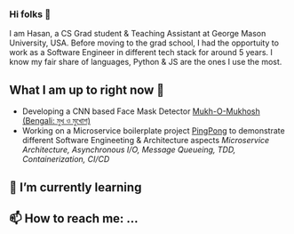 <!--
**hasanmansur/hasanmansur** is a ✨ _special_ ✨ repository because its `README.md` (this file) appears on your GitHub profile.
-->

### Hi folks  👋
I am Hasan, a CS Grad student & Teaching Assistant at George Mason University, USA. Before moving to the grad school, I had the opportuity to work as a Software Engineer in different tech stack for around 5 years. I know my fair share of languages, Python & JS are the ones I use the most.

## What I am up to right now 🔭
- Developing a CNN based Face Mask Detector [Mukh-O-Mukhosh (Bengali: মুখ ও মুখোশ)](https://github.com/hasanmansur/Mukh-O-Mukhosh)
- Working on a Microservice boilerplate project [PingPong](https://www.google.com) to demonstrate different Software Engineeting & Architecture aspects *Microservice Architecture, Asynchronous I/O, Message Queueing, TDD, Containerization, CI/CD*  

## 🌱 I’m currently learning

## 📫 How to reach me: ...

<!--
Here are some ideas to get you started:
- 👯 I’m looking to collaborate on ...
- 🤔 I’m looking for help with ...
- 💬 Ask me about ...
- 😄 Pronouns: ...
- ⚡ Fun fact: ...
-->
